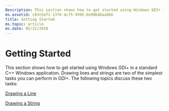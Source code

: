 ```yaml
---
Description: This section shows how to get started using Windows GDI+ in a standard C++ Windows application.
ms.assetid: c03c5ef1-13f6-4cf5-9395-be90b46aa6bb
title: Getting Started
ms.topic: article
ms.date: 05/31/2018
---
```


# Getting Started

This section shows how to get started using Windows GDI+ in a standard C++ Windows application. Drawing lines and strings are two of the simplest tasks you can perform in GDI+. The following topics discuss these two tasks:

[Drawing a Line](-gdiplus-drawing-a-line-use.md)

[Drawing a String](-gdiplus-drawing-a-string-use.md)

 

 



